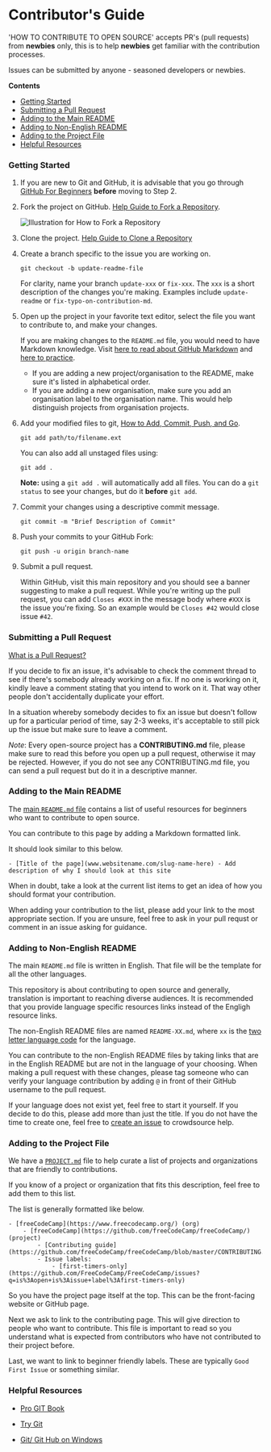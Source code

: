 # Contributor's Guide

'HOW TO CONTRIBUTE TO OPEN SOURCE' accepts PR's (pull requests) from **newbies**
only, this is to help **newbies** get familiar with the contribution processes.

Issues can be submitted by anyone - seasoned developers or newbies.

**Contents**

- [Getting Started](#getting-started)
- [Submitting a Pull Request](#submitting-a-pull-request)
- [Adding to the Main README](#adding-to-the-main-readme)
- [Adding to Non-English README](#adding-to-non-english-readme)
- [Adding to the Project File](#adding-to-the-project-file)
- [Helpful Resources](#helpful-resources)

### Getting Started

1.  If you are new to Git and GitHub, it is advisable that you go through
    [GitHub For Beginners](http://readwrite.com/2013/09/30/understanding-github-a-journey-for-beginners-part-1/)
    **before** moving to Step 2.

2.  Fork the project on GitHub.
    [Help Guide to Fork a Repository](https://help.github.com/en/articles/fork-a-repo/).

    ![Illustration for How to Fork a Repository](https://hisham.hm/img/posts/github-fork.png)

3.  Clone the project.
    [Help Guide to Clone a Repository](https://help.github.com/en/articles/cloning-a-repository)

4.  Create a branch specific to the issue you are working on.

    ```shell
    git checkout -b update-readme-file
    ```

    For clarity, name
    your branch `update-xxx` or `fix-xxx`. The `xxx` is a short
    description of the changes you're making. Examples include `update-readme` or
    `fix-typo-on-contribution-md`.

5.  Open up the project in your favorite text editor, select the file you want
    to contribute to, and make your changes.

    If you are making changes to the `README.md` file, you would need to have
    Markdown knowledge. Visit
    [here to read about GitHub Markdown](https://guides.github.com/features/mastering-markdown/)
    and
    [here to practice](http://www.markdowntutorial.com/).

    *   If you are adding a new project/organisation to the README, make sure
        it's listed in alphabetical order.
    *   If you are adding a new organisation, make sure you add an organisation
        label to the organisation name. This would help distinguish projects
        from organisation projects.

6.  Add your modified
    files to git, [How to Add, Commit, Push, and Go](http://readwrite.com/2013/10/02/github-for-beginners-part-2/).

    ```shell
    git add path/to/filename.ext
    ```

    You can also add all unstaged files using:

    ```shell
    git add .
    ```

    **Note:** using a `git add .` will automatically add all files. You can do a
    `git status` to see your changes, but do it **before** `git add`.

6.  Commit your changes using a descriptive commit message.

    ```shell
    git commit -m "Brief Description of Commit"
    ```

7.  Push your commits to your GitHub Fork:

    ```shell
    git push -u origin branch-name
    ```

8.  Submit a pull request.

    Within GitHub, visit this main repository and you should see a banner
    suggesting to make a pull request. While you're writing up the pull
    request, you can add `Closes #XXX` in the message body where `#XXX` is the
    issue you're fixing. So an example would be `Closes #42` would close issue
    `#42`.

### Submitting a Pull Request

[What is a Pull Request?](https://yangsu.github.io/pull-request-tutorial/)

If you decide to fix an issue, it's advisable to check the comment thread to see if there's somebody already working on a fix. If no one is working on it, kindly leave a comment stating that you intend to work on it. That way
other people don't accidentally duplicate your effort.

In a situation whereby somebody decides to fix an issue but doesn't follow up
for a particular period of time, say 2-3 weeks, it's acceptable to still pick
up the issue but make sure to leave a comment.

*Note*: Every open-source project has a **CONTRIBUTING.md** file, please make
sure to read this before you open up a pull request, otherwise it may be
rejected. However, if you do not see any CONTRIBUTING.md file, you can send a
pull request but do it in a descriptive manner.

### Adding to the Main README

The
[main `README.md` file](https://github.com/freeCodeCamp/how-to-contribute-to-open-source/blob/master/README.md)
contains a list of useful resources for beginners who want to contribute to
open source.

You can contribute to this page by adding a Markdown formatted link.

It should look similar to this below.

```
- [Title of the page](www.websitename.com/slug-name-here) - Add description of why I should look at this site
```

When in doubt, take a look at the current list items to get an idea of how you should format your contribution.

When adding your contribution to the list, please add your link to the most appropriate section. If you are unsure, feel free to ask in your pull requst or comment in an issue asking for guidance.

### Adding to Non-English README

The main `README.md` file is written in English. That file will be the template for all the other languages.

This repository is about contributing to open source and generally, translation is important to reaching diverse audiences. It is recommended that you provide language specific resources links instead of the Engligh resource links.

The non-English README files are named `README-XX.md`, where `xx` is the
[two letter language code](https://en.wikipedia.org/wiki/List_of_ISO_639-1_codes)
for the language.

You can contribute to the non-English README files by taking links that are in the English README but are not in the language of your choosing. When making a pull request with these changes, please tag someone who can verify your language contribution by adding `@` in front of their GitHub username to the pull request.

If your language does not exist yet, feel free to start it yourself. If you decide to do this, please add more than just the title. If you do not have the time to create one, feel free to
[create an issue](https://github.com/freeCodeCamp/how-to-contribute-to-open-source/issues/new/choose)
to crowdsource help.

### Adding to the Project File

We have a
[`PROJECT.md`](https://github.com/freeCodeCamp/how-to-contribute-to-open-source/blob/master/PROJECTS.md)
file to help curate a list of projects and organizations that are friendly to contributions.

If you know of a project or organization that fits this description, feel free to add them to this list.

The list is generally formatted like below.

```
- [freeCodeCamp](https://www.freecodecamp.org/) (org)
    - [freeCodeCamp](https://github.com/freeCodeCamp/freeCodeCamp/) (project)
        - [Contributing guide](https://github.com/freeCodeCamp/freeCodeCamp/blob/master/CONTRIBUTING.md)
        - Issue labels:
            - [first-timers-only](https://github.com/FreeCodeCamp/FreeCodeCamp/issues?q=is%3Aopen+is%3Aissue+label%3Afirst-timers-only)
```

So you have the project page itself at the top. This can be the front-facing website or GitHub page.

Next we ask to link to the contributing page. This will give direction to people who want to contribute. This file is important to read so you understand what is expected from contributors who have not contributed to their project before.

Last, we want to link to beginner friendly labels. These are typically `Good First Issue` or something similar.

### Helpful Resources

- [Pro GIT Book](https://git-scm.com/book/en/v2)

- [Try Git](https://try.github.io/)

- [Git/ Git Hub on Windows](https://www.youtube.com/watch?v=J_Clau1bYco)